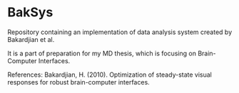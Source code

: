 # BakSys

Repository containing an implementation of data analysis system created by Bakardjian et al.

It is a part of preparation for my MD thesis, which is focusing on Brain-Computer Interfaces.

References:
Bakardjian, H. (2010). Optimization of steady-state visual responses for robust brain-computer interfaces.
